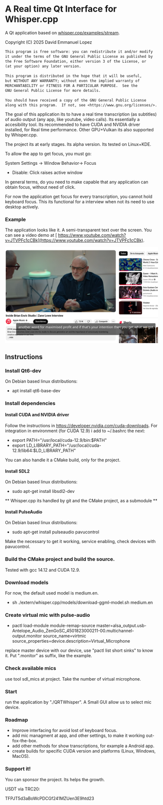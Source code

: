 # A Real time Qt Interface for Whisper.cpp 

A Qt application based on [whisper.cpp/examples/stream](https://github.com/ggml-org/whisper.cpp/tree/master/examples/stream).

Copyright (C) 2025  David Emmanuel Lopez

    This program is free software: you can redistribute it and/or modify
    it under the terms of the GNU General Public License as published by
    the Free Software Foundation, either version 3 of the License, or
    (at your option) any later version.

    This program is distributed in the hope that it will be useful,
    but WITHOUT ANY WARRANTY; without even the implied warranty of
    MERCHANTABILITY or FITNESS FOR A PARTICULAR PURPOSE.  See the
    GNU General Public License for more details.

    You should have received a copy of the GNU General Public License
    along with this program.  If not, see <https://www.gnu.org/licenses/>.

The goal of this application its to have a real time transcription (as subtitles) of audio output (any app, like youtube, video calls). Its essentially a accesibility tool. Its recommended to have CUDA and NVIDIA driver installed, for Real time performance. Other GPU+Vulkan its also supported by Whisper.cpp.

The project its at early stages. Its alpha version. Its tested on Linux+KDE. 

To allow the app to get focus, you must go:

System Settings -> Window Behavior-> Focus

* Disable: Click raises active window

In general terms, do you need to make capable that any application can obtain focus, without need of click.

For now the application get focus for every transcription, you cannot hold keyboard focus. This its
functional for a interview when not its need to use desktop actively.

### Example

The application looks like it. A semi-transparent text over the screen. You can see a video demo at [ https://www.youtube.com/watch?v=JTVPFc1cCBk](https://www.youtube.com/watch?v=JTVPFc1cCBk).

![example](img.png)


## Instructions

### Install Qt6-dev
On Debian based linux distributions:
* apt install qt6-base-dev

### Install dependencies
#### Install CUDA and NVIDIA driver
Follow the instructions in https://developer.nvidia.com/cuda-downloads. For integration in environment (for CUDA 12.9) i add to ~/.bashrc the next:

 * export PATH="/usr/local/cuda-12.9/bin:$PATH"
 * export LD_LIBRARY_PATH="/usr/local/cuda-12.9/lib64:$LD_LIBRARY_PATH"

You can also handle it a CMake build, only for the project.

#### Install SDL2

On Debian based linux distributions:
* sudo apt-get install libsdl2-dev

** Whisper.cpp its handled by git and the CMake project, as a submodule **
#### Install PulseAudio
On Debian based linux distributions:
* sudo apt-get install pulseaudio pavucontrol

Make the necessary to get it working, service enabling, check devices with pavucontrol.

### Build the CMake project and build the source.
Tested with gcc 14.12 and CUDA 12.9.

### Download models

For now, the default used model is medium.en.

* sh ./extern/whisper.cpp/models/download-ggml-model.sh medium.en
### Create virtual mic with pulse-audio

* pactl load-module module-remap-source     master=alsa_output.usb-Antelope_Audio_ZenGoSC_4501823000211-00.multichannel-output.monitor     source_name=virtmic     source_properties=device.description=Virtual_Microphone

replace master device with our device, use "pactl list short sinks" to know it. Put ".monitor" as suffix, like the example.

### Check available mics

use tool sdl_mics at project. Take the number of virtual microphone. 

### Start

run the application by "./QRTWhisper". A Small GUI allow us to select mic device.

### Roadmap

* Improve interfacing for avoid lost of keyboard focus.
* add mic managment at app, and other settings, to make it working out-fox-the-box.
* add other methods for show transcriptions, for example a Android app. 
* create builds for specific CUDA version and platforms (Linux, Windows, MacOS).

### Support it!

You can sponsor the project. Its helps the growth. 

USDT via TRC20:

TFPJT5d3aBoWcPDCGf241MZUen3E9htd23



